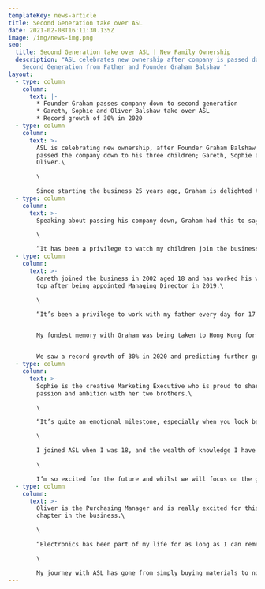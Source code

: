 ```yaml
---
templateKey: news-article
title: Second Generation take over ASL
date: 2021-02-08T16:11:30.135Z
image: /img/news-img.png
seo:
  title: Second Generation take over ASL | New Family Ownership
  description: "ASL celebrates new ownership after company is passed down to
    Second Generation from Father and Founder Graham Balshaw "
layout:
  - type: column
    column:
      text: |-
        * Founder Graham passes company down to second generation
        * Gareth, Sophie and Oliver Balshaw take over ASL
        * Record growth of 30% in 2020
  - type: column
    column:
      text: >-
        ASL is celebrating new ownership, after Founder Graham Balshaw has
        passed the company down to his three children; Gareth, Sophie and
        Oliver.\

        \

        Since starting the business 25 years ago, Graham is delighted to keep the £5million business in the family.
  - type: column
    column:
      text: >-
        Speaking about passing his company down, Graham had this to say;\

        \

        “It has been a privilege to watch my children join the business one by one, over the past 25 years and I couldn’t be more proud. Their work ethic and dedication to growing the business made it a very easy decision in passing the company down to them and I’m looking forward to seeing them take ASL even further ”.
  - type: column
    column:
      text: >-
        Gareth joined the business in 2002 aged 18 and has worked his way to the
        top after being appointed Managing Director in 2019.\

        \

        “It’s been a privilege to work with my father every day for 17 years! Many people can’t believe in all that time, we have never fallen out nor had a single argument. That’s just the respect we have for each other”. 


        My fondest memory with Graham was being taken to Hong Kong for my first business trip aged 22. We had 1 week there visiting exhibitions and meeting suppliers. It was a great trip and opened my eyes to how we could do a lot more international business. Since then we have developed strong partnerships in China and Eastern Europe. 


        We saw a record growth of 30% in 2020 and predicting further growth of 20% for 2021. Our plan for the next 5 years is to double the turnover to £10million by investing in more machinery and venturing into new markets. Whilst we appreciate such growth will come with challenges, we know with focus and hard work, it’s achievable”.
  - type: column
    column:
      text: >-
        Sophie is the creative Marketing Executive who is proud to share her
        passion and ambition with her two brothers.\

        \

        “It’s quite an emotional milestone, especially when you look back and see how far we have all come. We started off as kids helping dad out in the school holidays, and here we are 20 years later taking over a £5million business!\

        \

        I joined ASL when I was 18, and the wealth of knowledge I have gained from my dad has been invaluable. He has given me so much time from mastering marketing techniques to teaching me the overall operations of running a business.\

        \

        I’m so excited for the future and whilst we will focus on the goals and push for further growth, we’ll most definitely enjoy the journey and look after one another. It’s a very fortunate position to be in, we’re extremely blessed”.
  - type: column
    column:
      text: >-
        Oliver is the Purchasing Manager and is really excited for this next
        chapter in the business.\

        \

        “Electronics has been part of my life for as long as I can remember. From my Dad teaching me to wire my first plug when I was only 6, to re-wiring my first house! None of which I could have done without him.\

        \

        My journey with ASL has gone from simply buying materials to now managing the purchasing department and managing multiple production cells so it’s really exciting to now be taking over the business that my Dad started from scratch. I can’t wait to see what the future holds and am looking forward to working with my family to make my old man proud!”
---
```


